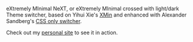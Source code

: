 eXtremely MInimal NeXT, or eXtremely MInimal crossed with light/dark Theme switcher, based on Yihui Xie's [XMin](https://github.com/yihui/hugo-xmin) and enhanced with Alexander Sandberg's [CSS only switcher](https://github.com/alexandersandberg/theme-switcher).

Check out my [personal site](https://xwcal.github.io) to see it in action.
